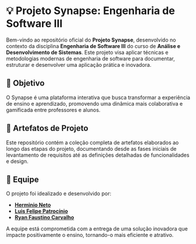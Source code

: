 # 💡 Projeto Synapse: Engenharia de Software III  

Bem-vindo ao repositório oficial do **Projeto Synapse**, desenvolvido no contexto da disciplina **Engenharia de Software III** do curso de **Análise e Desenvolvimento de Sistemas**. Este projeto visa aplicar técnicas e metodologias modernas de engenharia de software para documentar, estruturar e desenvolver uma aplicação prática e inovadora.  

## 🎯 Objetivo  
O Synapse é uma plataforma interativa que busca transformar a experiência de ensino e aprendizado, promovendo uma dinâmica mais colaborativa e gamificada entre professores e alunos.  

## 📂 Artefatos de Projeto  
Este repositório contém a coleção completa de artefatos elaborados ao longo das etapas do projeto, documentando desde as fases iniciais de levantamento de requisitos até as definições detalhadas de funcionalidades e design.  

## 👥 Equipe  
O projeto foi idealizado e desenvolvido por:  
- **[Herminio Neto](https://link-para-o-perfil-de-herminio-neto)**  
- **[Luis Felipe Patrocínio](https://link-para-o-perfil-de-luis-felipe-patrocinio)**  
- **[Ryan Faustino Carvalho](https://link-para-o-perfil-de-ryan-faustino-carvalho)**  

A equipe está comprometida com a entrega de uma solução inovadora que impacte positivamente o ensino, tornando-o mais eficiente e atrativo. 
